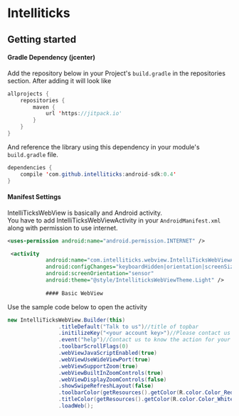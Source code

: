 # Intelliticks

## Getting started

#### Gradle Dependency (jcenter)

Add the repository below in your Project's `build.gradle` in the repositories section. After adding it will look like
```java
allprojects {
    repositories {
        maven {
            url 'https://jitpack.io'
        }
    }
}
```
And reference the library using this dependency in your module's `build.gradle` file.

```java
dependencies {
    compile 'com.github.intelliticks:android-sdk:0.4'
}
```

#### Manifest Settings

IntelliTicksWebView is basically and Android activity.  
You have to add IntelliTicksWebViewActivity in your `AndroidManifest.xml` along with permission to use internet.

```xml
<uses-permission android:name="android.permission.INTERNET" />

 <activity
            android:name="com.intelliticks.webview.IntelliTicksWebViewActivity"
            android:configChanges="keyboardHidden|orientation|screenSize"
            android:screenOrientation="sensor"
            android:theme="@style/IntelliticksWebViewTheme.Light" />
            
            #### Basic WebView
```

Use the sample code below to open the activity

```java
new IntelliTicksWebView.Builder(this)
                .titleDefault("Talk to us")//title of topbar
                .initilizeKey("<your account key>")//Please contact us for account key
                .event("help")//Contact us to know the action for your app.
                .toolbarScrollFlags(0)
                .webViewJavaScriptEnabled(true)
                .webViewUseWideViewPort(true)
                .webViewSupportZoom(true)
                .webViewBuiltInZoomControls(true)
                .webViewDisplayZoomControls(false)
                .showSwipeRefreshLayout(false)
                .toolbarColor(getResources().getColor(R.color.Color_Red))//color of topbar
                .titleColor(getResources().getColor(R.color.Color_White))//color of title
                .loadWeb();
